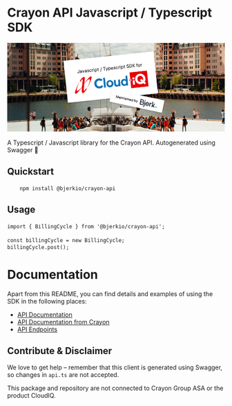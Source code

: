 # Crayon API Javascript / Typescript SDK

![crayon api javascript / typescript logo](assets/logo.png)

A Typescript / Javascript library for the Crayon API. Autogenerated using Swagger 🎉

## Quickstart

```
    npm install @bjerkio/crayon-api
```

## Usage
```
import { BillingCycle } from '@bjerkio/crayon-api';

const billingCycle = new BillingCycle;
billingCycle.post();
```

# Documentation
Apart from this README, you can find details and examples of using the SDK in the following places:  

- [API Documentation](docs/)
- [API Documentation from Crayon](https://apidocs.crayon.com/) 
- [API Endpoints](https://apiv1.crayon.com/docs/) 

## Contribute & Disclaimer

We love to get help – remember that this client is generated using Swagger, so changes in `api.ts` are not accepted.

This package and repository are not connected to Crayon Group ASA or the product CloudIQ.